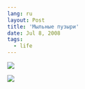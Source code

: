 ```yaml
---
lang: ru
layout: Post
title: 'Мыльные пузыри'
date: Jul 8, 2008
tags:
  - life
---
```


![](/images/blog/sapegin-artem-20d-2008-07-06-538-3883.jpg)

<!--more-->

![](/images/blog/sapegin-artem-20d-2008-07-06-538-3851.jpg)
